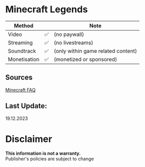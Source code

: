 # Minecraft Legends

| **Method**   |    | **Note**                           |
|--------------|----|------------------------------------|
| Video        | ✅ | (no paywall)                       |
| Streaming    | ✅ | (no livestreams)                   |
| Soundtrack   | ✅ | (only within game related content) |
| Monetisation | ✅ | (monetized or sponsored)           |

## Sources
[Minecraft FAQ](https://help.minecraft.net/hc/en-us/articles/21984449056781)

## Last Update:
19.12.2023

# Disclaimer
**This information is not a warranty.**  
Publisher's policies are subject to change

